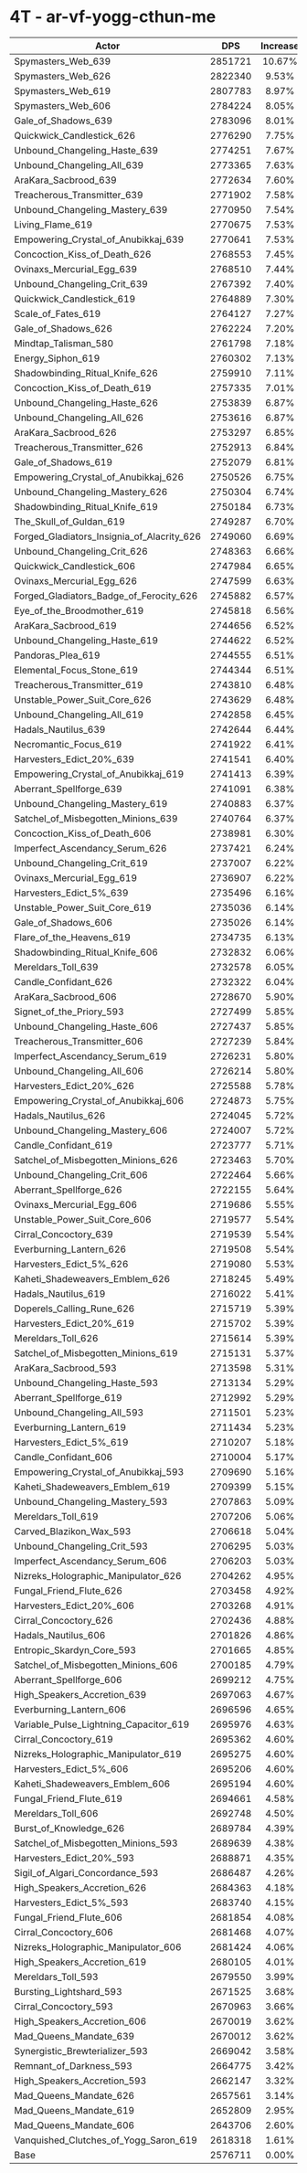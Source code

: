 # 4T - ar-vf-yogg-cthun-me
| Actor | DPS | Increase |
|---|:---:|:---:|
|Spymasters_Web_639|2851721|10.67%|
|Spymasters_Web_626|2822340|9.53%|
|Spymasters_Web_619|2807783|8.97%|
|Spymasters_Web_606|2784224|8.05%|
|Gale_of_Shadows_639|2783096|8.01%|
|Quickwick_Candlestick_626|2776290|7.75%|
|Unbound_Changeling_Haste_639|2774251|7.67%|
|Unbound_Changeling_All_639|2773365|7.63%|
|AraKara_Sacbrood_639|2772634|7.60%|
|Treacherous_Transmitter_639|2771902|7.58%|
|Unbound_Changeling_Mastery_639|2770950|7.54%|
|Living_Flame_619|2770675|7.53%|
|Empowering_Crystal_of_Anubikkaj_639|2770641|7.53%|
|Concoction_Kiss_of_Death_626|2768553|7.45%|
|Ovinaxs_Mercurial_Egg_639|2768510|7.44%|
|Unbound_Changeling_Crit_639|2767392|7.40%|
|Quickwick_Candlestick_619|2764889|7.30%|
|Scale_of_Fates_619|2764127|7.27%|
|Gale_of_Shadows_626|2762224|7.20%|
|Mindtap_Talisman_580|2761798|7.18%|
|Energy_Siphon_619|2760302|7.13%|
|Shadowbinding_Ritual_Knife_626|2759910|7.11%|
|Concoction_Kiss_of_Death_619|2757335|7.01%|
|Unbound_Changeling_Haste_626|2753839|6.87%|
|Unbound_Changeling_All_626|2753616|6.87%|
|AraKara_Sacbrood_626|2753297|6.85%|
|Treacherous_Transmitter_626|2752913|6.84%|
|Gale_of_Shadows_619|2752079|6.81%|
|Empowering_Crystal_of_Anubikkaj_626|2750526|6.75%|
|Unbound_Changeling_Mastery_626|2750304|6.74%|
|Shadowbinding_Ritual_Knife_619|2750184|6.73%|
|The_Skull_of_Guldan_619|2749287|6.70%|
|Forged_Gladiators_Insignia_of_Alacrity_626|2749060|6.69%|
|Unbound_Changeling_Crit_626|2748363|6.66%|
|Quickwick_Candlestick_606|2747984|6.65%|
|Ovinaxs_Mercurial_Egg_626|2747599|6.63%|
|Forged_Gladiators_Badge_of_Ferocity_626|2745882|6.57%|
|Eye_of_the_Broodmother_619|2745818|6.56%|
|AraKara_Sacbrood_619|2744656|6.52%|
|Unbound_Changeling_Haste_619|2744622|6.52%|
|Pandoras_Plea_619|2744555|6.51%|
|Elemental_Focus_Stone_619|2744344|6.51%|
|Treacherous_Transmitter_619|2743810|6.48%|
|Unstable_Power_Suit_Core_626|2743629|6.48%|
|Unbound_Changeling_All_619|2742858|6.45%|
|Hadals_Nautilus_639|2742644|6.44%|
|Necromantic_Focus_619|2741922|6.41%|
|Harvesters_Edict_20%_639|2741541|6.40%|
|Empowering_Crystal_of_Anubikkaj_619|2741413|6.39%|
|Aberrant_Spellforge_639|2741091|6.38%|
|Unbound_Changeling_Mastery_619|2740883|6.37%|
|Satchel_of_Misbegotten_Minions_639|2740764|6.37%|
|Concoction_Kiss_of_Death_606|2738981|6.30%|
|Imperfect_Ascendancy_Serum_626|2737421|6.24%|
|Unbound_Changeling_Crit_619|2737007|6.22%|
|Ovinaxs_Mercurial_Egg_619|2736907|6.22%|
|Harvesters_Edict_5%_639|2735496|6.16%|
|Unstable_Power_Suit_Core_619|2735036|6.14%|
|Gale_of_Shadows_606|2735026|6.14%|
|Flare_of_the_Heavens_619|2734735|6.13%|
|Shadowbinding_Ritual_Knife_606|2732832|6.06%|
|Mereldars_Toll_639|2732578|6.05%|
|Candle_Confidant_626|2732322|6.04%|
|AraKara_Sacbrood_606|2728670|5.90%|
|Signet_of_the_Priory_593|2727499|5.85%|
|Unbound_Changeling_Haste_606|2727437|5.85%|
|Treacherous_Transmitter_606|2727239|5.84%|
|Imperfect_Ascendancy_Serum_619|2726231|5.80%|
|Unbound_Changeling_All_606|2726214|5.80%|
|Harvesters_Edict_20%_626|2725588|5.78%|
|Empowering_Crystal_of_Anubikkaj_606|2724873|5.75%|
|Hadals_Nautilus_626|2724045|5.72%|
|Unbound_Changeling_Mastery_606|2724007|5.72%|
|Candle_Confidant_619|2723777|5.71%|
|Satchel_of_Misbegotten_Minions_626|2723463|5.70%|
|Unbound_Changeling_Crit_606|2722464|5.66%|
|Aberrant_Spellforge_626|2722155|5.64%|
|Ovinaxs_Mercurial_Egg_606|2719686|5.55%|
|Unstable_Power_Suit_Core_606|2719577|5.54%|
|Cirral_Concoctory_639|2719539|5.54%|
|Everburning_Lantern_626|2719508|5.54%|
|Harvesters_Edict_5%_626|2719080|5.53%|
|Kaheti_Shadeweavers_Emblem_626|2718245|5.49%|
|Hadals_Nautilus_619|2716022|5.41%|
|Doperels_Calling_Rune_626|2715719|5.39%|
|Harvesters_Edict_20%_619|2715702|5.39%|
|Mereldars_Toll_626|2715614|5.39%|
|Satchel_of_Misbegotten_Minions_619|2715131|5.37%|
|AraKara_Sacbrood_593|2713598|5.31%|
|Unbound_Changeling_Haste_593|2713134|5.29%|
|Aberrant_Spellforge_619|2712992|5.29%|
|Unbound_Changeling_All_593|2711501|5.23%|
|Everburning_Lantern_619|2711434|5.23%|
|Harvesters_Edict_5%_619|2710207|5.18%|
|Candle_Confidant_606|2710004|5.17%|
|Empowering_Crystal_of_Anubikkaj_593|2709690|5.16%|
|Kaheti_Shadeweavers_Emblem_619|2709399|5.15%|
|Unbound_Changeling_Mastery_593|2707863|5.09%|
|Mereldars_Toll_619|2707206|5.06%|
|Carved_Blazikon_Wax_593|2706618|5.04%|
|Unbound_Changeling_Crit_593|2706295|5.03%|
|Imperfect_Ascendancy_Serum_606|2706203|5.03%|
|Nizreks_Holographic_Manipulator_626|2704262|4.95%|
|Fungal_Friend_Flute_626|2703458|4.92%|
|Harvesters_Edict_20%_606|2703268|4.91%|
|Cirral_Concoctory_626|2702436|4.88%|
|Hadals_Nautilus_606|2701826|4.86%|
|Entropic_Skardyn_Core_593|2701665|4.85%|
|Satchel_of_Misbegotten_Minions_606|2700185|4.79%|
|Aberrant_Spellforge_606|2699212|4.75%|
|High_Speakers_Accretion_639|2697063|4.67%|
|Everburning_Lantern_606|2696596|4.65%|
|Variable_Pulse_Lightning_Capacitor_619|2695976|4.63%|
|Cirral_Concoctory_619|2695362|4.60%|
|Nizreks_Holographic_Manipulator_619|2695275|4.60%|
|Harvesters_Edict_5%_606|2695206|4.60%|
|Kaheti_Shadeweavers_Emblem_606|2695194|4.60%|
|Fungal_Friend_Flute_619|2694661|4.58%|
|Mereldars_Toll_606|2692748|4.50%|
|Burst_of_Knowledge_626|2689784|4.39%|
|Satchel_of_Misbegotten_Minions_593|2689639|4.38%|
|Harvesters_Edict_20%_593|2688871|4.35%|
|Sigil_of_Algari_Concordance_593|2686487|4.26%|
|High_Speakers_Accretion_626|2684363|4.18%|
|Harvesters_Edict_5%_593|2683740|4.15%|
|Fungal_Friend_Flute_606|2681854|4.08%|
|Cirral_Concoctory_606|2681468|4.07%|
|Nizreks_Holographic_Manipulator_606|2681424|4.06%|
|High_Speakers_Accretion_619|2680105|4.01%|
|Mereldars_Toll_593|2679550|3.99%|
|Bursting_Lightshard_593|2671525|3.68%|
|Cirral_Concoctory_593|2670963|3.66%|
|High_Speakers_Accretion_606|2670019|3.62%|
|Mad_Queens_Mandate_639|2670012|3.62%|
|Synergistic_Brewterializer_593|2669042|3.58%|
|Remnant_of_Darkness_593|2664775|3.42%|
|High_Speakers_Accretion_593|2662147|3.32%|
|Mad_Queens_Mandate_626|2657561|3.14%|
|Mad_Queens_Mandate_619|2652809|2.95%|
|Mad_Queens_Mandate_606|2643706|2.60%|
|Vanquished_Clutches_of_Yogg_Saron_619|2618318|1.61%|
|Base|2576711|0.00%|
